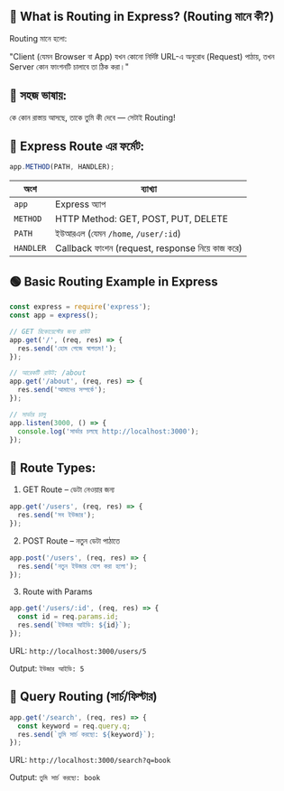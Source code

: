 ## 🔷 What is Routing in Express? (Routing মানে কী?)

Routing মানে হলো:

"Client (যেমন Browser বা App) যখন কোনো নির্দিষ্ট URL-এ অনুরোধ (Request) পাঠায়,
তখন Server কোন ফাংশনটি চালাবে তা ঠিক করা।"

## 🧠 সহজ ভাষায়:

কে কোন রাস্তায় আসছে, তাকে তুমি কী দেবে — সেটাই Routing!

## 🔹 Express Route এর ফর্মেট:

```js
app.METHOD(PATH, HANDLER);
```

| অংশ       | ব্যাখ্যা                                        |
| --------- | ----------------------------------------------- |
| `app`     | Express অ্যাপ                                   |
| `METHOD`  | HTTP Method: GET, POST, PUT, DELETE             |
| `PATH`    | ইউআরএল (যেমন `/home`, `/user/:id`)              |
| `HANDLER` | Callback ফাংশন (request, response নিয়ে কাজ করে) |

## 🟢 Basic Routing Example in Express

```js
const express = require('express');
const app = express();

// GET রিকোয়েস্টের জন্য রাউট
app.get('/', (req, res) => {
  res.send('হোম পেজে স্বাগতম!');
});

// আরেকটি রাউট: /about
app.get('/about', (req, res) => {
  res.send('আমাদের সম্পর্কে');
});

// সার্ভার চালু
app.listen(3000, () => {
  console.log('সার্ভার চলছে http://localhost:3000');
});
```

## 🔸 Route Types:

1. GET Route – ডেটা নেওয়ার জন্য

```js
app.get('/users', (req, res) => {
  res.send('সব ইউজার');
});
```

2. POST Route – নতুন ডেটা পাঠাতে

```js
app.post('/users', (req, res) => {
  res.send('নতুন ইউজার যোগ করা হলো');
});
```

3. Route with Params

```js
app.get('/users/:id', (req, res) => {
  const id = req.params.id;
  res.send(`ইউজার আইডি: ${id}`);
});
```

URL: `http://localhost:3000/users/5`

Output: `ইউজার আইডি: 5`

## 🔸 Query Routing (সার্চ/ফিল্টার)

```js
app.get('/search', (req, res) => {
  const keyword = req.query.q;
  res.send(`তুমি সার্চ করছো: ${keyword}`);
});
```

URL: `http://localhost:3000/search?q=book`

Output: `তুমি সার্চ করছো: book`
